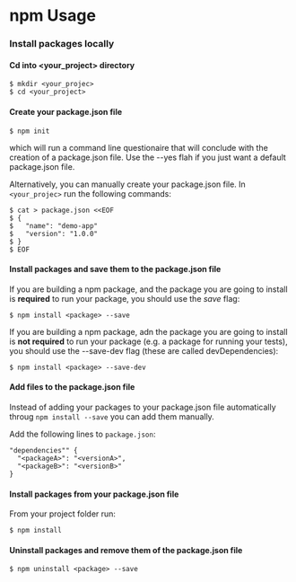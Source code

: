 npm Usage
=========

### Install packages locally

#### Cd into <your_project> directory

    $ mkdir <your_projec>
    $ cd <your_project>

#### Create your package.json file


    $ npm init

which will run a command line questionaire that will conclude with the creation of a package.json file. Use the --yes flah if you just want a default package.json file.

Alternatively, you can manually create your package.json file. In `<your_projec>` run the following commands:

    $ cat > package.json <<EOF
    $ {
    $   "name": "demo-app"
    $   "version": "1.0.0"
    $ }
    $ EOF

#### Install packages and save them to the package.json file

If you are building a npm package, and the package you are going to install is **required** to run your package, you should use the _save_ flag:

    $ npm install <package> --save

If you are building a npm package, adn the package you are going to install is **not required** to run your package (e.g. a package for running your tests), you should use the --save-dev flag (these are called devDependencies):

    $ npm install <package> --save-dev

#### Add files to the package.json file

Instead of adding your packages to your package.json file automatically throug `npm install --save` you can add them manually.

Add the following lines to `package.json`:

    "dependencies"" {
      "<packageA>": "<versionA>",
      "<packageB>": "<versionB>"
    }

#### Install packages from your package.json file

From your project folder run:

    $ npm install

#### Uninstall packages and remove them of the package.json file

    $ npm uninstall <package> --save
